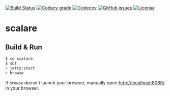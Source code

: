 [![Build Status](https://api.travis-ci.org/writeonly/scalare.svg?branch=master)](https://travis-ci.org/writeonly/scalare)
[![Codacy grade](https://img.shields.io/codacy/grade/e27821fb6289410b8f58338c7e0bc686.svg)](https://www.codacy.com/app/writeonly/scalare/dashboard)
[![Codecov](https://img.shields.io/codecov/c/github/writeonly/scalare.svg)](https://codecov.io/gh/writeonly/scalare)
[![GitHub issues](https://img.shields.io/github/issues/writeonly/scalare.svg)](https://github.com/writeonly/scalare/issues)
[![License][licenseImg]][licenseLink]
 
[licenseImg]: https://img.shields.io/github/license/writeonly/scalare.svg
[licenseImg2]: https://img.shields.io/:license-mit-blue.svg
[licenseLink]: LICENSE

# scalare #

## Build & Run ##

```sh
$ cd scalare
$ sbt
> jetty:start
> browse
```

If `browse` doesn't launch your browser, manually open [http://localhost:8080/](http://localhost:8080/) in your browser.
